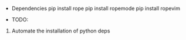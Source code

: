 * Dependencies
pip install rope
pip install ropemode
pip install ropevim

* TODO:

 1. Automate the installation of python deps

